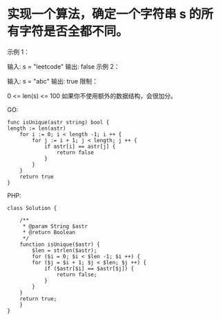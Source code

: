 # 实现一个算法，确定一个字符串 s 的所有字符是否全都不同。

示例 1：

输入: s = "leetcode"
输出: false 
示例 2：

输入: s = "abc"
输出: true
限制：

0 <= len(s) <= 100
如果你不使用额外的数据结构，会很加分。

GO:
```
func isUnique(astr string) bool {
length := len(astr)
    for i := 0; i < length -1; i ++ {
        for j := i + 1; j < length; j ++ {
            if astr[i] == astr[j] {
                return false
            }
        }
    }
    return true
}
```

PHP:
```
class Solution {

    /**
     * @param String $astr
     * @return Boolean
     */
    function isUnique($astr) {
        $len = strlen($astr);    
        for ($i = 0; $i < $len -1; $i ++) {
        for ($j = $i + 1; $j < $len; $j ++) {
            if ($astr[$i] == $astr[$j]) {
                return false;
            }
        }
    }
    return true;
    }
}
```

